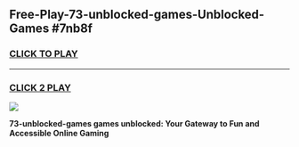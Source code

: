 
## Free-Play-73-unblocked-games-Unblocked-Games #7nb8f
<h3>
<a href="https://news.freeplayer.one?title=73-unblocked-games&ref=8M">CLICK TO PLAY</a></h3>
<hr>

<h3>
<a href="https://news.freeplayer.one?title=73-unblocked-games&ref=8M">CLICK 2 PLAY</a>
  
</h3>

<a href="https://news.freeplayer.one?title=73-unblocked-games&ref=8M"><img src="https://clearcache.store/games.png"></a>


**73-unblocked-games games unblocked: Your Gateway to Fun and Accessible Online Gaming**
